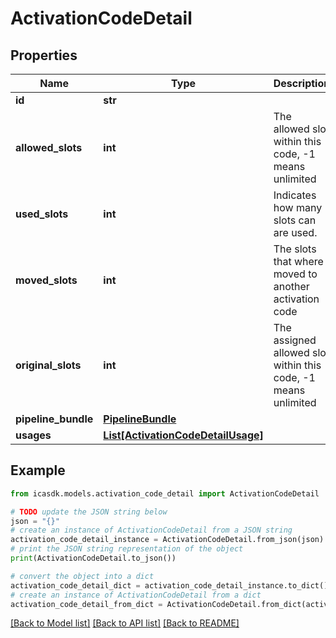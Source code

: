 # ActivationCodeDetail


## Properties

Name | Type | Description | Notes
------------ | ------------- | ------------- | -------------
**id** | **str** |  | 
**allowed_slots** | **int** | The allowed slot within this code, -1 means unlimited | 
**used_slots** | **int** | Indicates how many slots can are used. | 
**moved_slots** | **int** | The slots that where moved to another activation code | 
**original_slots** | **int** | The assigned allowed slot within this code, -1 means unlimited | 
**pipeline_bundle** | [**PipelineBundle**](PipelineBundle.md) |  | 
**usages** | [**List[ActivationCodeDetailUsage]**](ActivationCodeDetailUsage.md) |  | 

## Example

```python
from icasdk.models.activation_code_detail import ActivationCodeDetail

# TODO update the JSON string below
json = "{}"
# create an instance of ActivationCodeDetail from a JSON string
activation_code_detail_instance = ActivationCodeDetail.from_json(json)
# print the JSON string representation of the object
print(ActivationCodeDetail.to_json())

# convert the object into a dict
activation_code_detail_dict = activation_code_detail_instance.to_dict()
# create an instance of ActivationCodeDetail from a dict
activation_code_detail_from_dict = ActivationCodeDetail.from_dict(activation_code_detail_dict)
```
[[Back to Model list]](../README.md#documentation-for-models) [[Back to API list]](../README.md#documentation-for-api-endpoints) [[Back to README]](../README.md)


